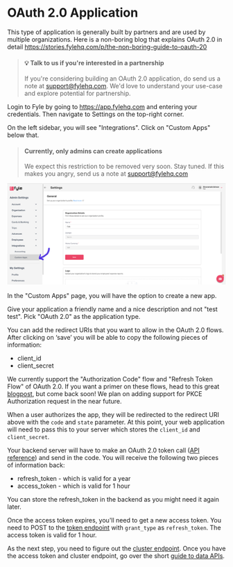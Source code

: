 
# OAuth 2.0 Application

This type of application is generally built by partners and are used by multiple organizations. Here is a non-boring blog that explains OAuth 2.0 in detail https://stories.fylehq.com/p/the-non-boring-guide-to-oauth-20

> #### 💡 Talk to us if you're interested in a partnership
>
> If you're considering building an OAuth 2.0 application, do send us a note at support@fylehq.com. We'd love to understand your use-case and explore potential for partnership.



Login to Fyle by going to https://app.fylehq.com and entering your credentials. Then navigate to Settings on the top-right corner.

On the left sidebar, you will see "Integrations". Click on "Custom Apps" below that.

> #### Currently, only admins can create applications
>
>  We expect this restriction to be removed very soon. Stay tuned. If this makes you angry, send us a note at support@fylehq.com


<!--
focus: false
-->
![Create internal app 1](../../assets/images/concepts/application/internal-application1.png)

In the "Custom Apps" page, you will have the option to create a new app.

Give your application a friendly name and a nice description and not "test test". Pick "OAuth 2.0" as the application type.

You can add the redirect URIs that you want to allow in the OAuth 2.0 flows. After clicking on ‘save’ you will be able to copy the following pieces of information:

* client_id
* client_secret

We currently support the "Authorization Code" flow and "Refresh Token Flow" of OAuth 2.0. If you want a primer on these flows, head to this great [blogpost](https://darutk.medium.com/diagrams-and-movies-of-all-the-oauth-2-0-flows-194f3c3ade85), but come back soon! We plan on adding support for PKCE Authorization request in the near future.

When a user authorizes the app, they will be redirected to the redirect URI above with the `code` and `state` parameter. At this point, your web application will need to pass this to your server which stores the `client_id` and `client_secret`.

Your backend server will have to make an OAuth 2.0 token call ([API reference](https://docs.fylehq.com/docs/fyle-platform-docs/b3A6MTIyMzMxODU-o-auth-2-0-token)) and send in the code. You will receive the following two pieces of information back:

* refresh_token - which is valid for a year
* access_token - which is valid for 1 hour

You can store the refresh_token in the backend as you might need it again later.

Once the access token expires, you'll need to get a new access token. You need to POST to the [token endpoint](https://docs.fylehq.com/docs/fyle-platform-docs/b3A6MTIyMzMxODU-o-auth-2-0-token) with `grant_type` as `refresh_token`. The access token is valid for 1 hour.

As the next step, you need to figure out the [cluster endpoint](./cluster.md). Once you have the access token and cluster endpoint, go over the short [guide to data APIs](./guide-data-apis.md).

